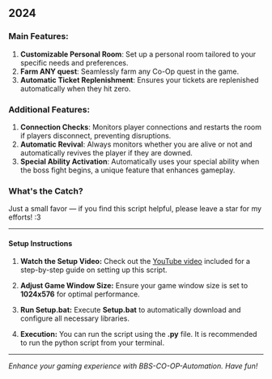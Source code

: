 ## 2024

### Main Features:

1. **Customizable Personal Room**: Set up a personal room tailored to your specific needs and preferences.
2. **Farm ANY quest**: Seamlessly farm any Co-Op quest in the game.
3. **Automatic Ticket Replenishment**: Ensures your tickets are replenished automatically when they hit zero.

### Additional Features:

1. **Connection Checks**: Monitors player connections and restarts the room if players disconnect, preventing disruptions.
2. **Automatic Revival**: Always monitors whether you are alive or not and automatically revives the player if they are downed.
3. **Special Ability Activation**: Automatically uses your special ability when the boss fight begins, a unique feature that enhances gameplay.

### What's the Catch?

Just a small favor — if you find this script helpful, please leave a star for my efforts! :3

---

#### Setup Instructions

1. **Watch the Setup Video:** 
   Check out the [YouTube video](link.txt) included for a step-by-step guide on setting up this script.

2. **Adjust Game Window Size:**
   Ensure your game window size is set to **1024x576** for optimal performance.

3. **Run Setup.bat:**
   Execute **Setup.bat** to automatically download and configure all necessary libraries.

4. **Execution:**
   You can run the script using the **.py** file. It is recommended to run the python script from your terminal.
---

*Enhance your gaming experience with BBS-CO-OP-Automation. Have fun!*
